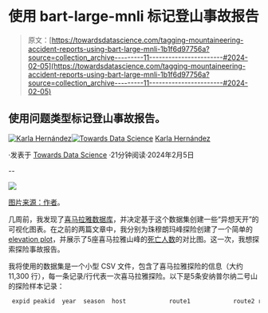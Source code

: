 # 使用 bart-large-mnli 标记登山事故报告

> 原文：[https://towardsdatascience.com/tagging-mountaineering-accident-reports-using-bart-large-mnli-1b1f6d97756a?source=collection_archive---------11-----------------------#2024-02-05](https://towardsdatascience.com/tagging-mountaineering-accident-reports-using-bart-large-mnli-1b1f6d97756a?source=collection_archive---------11-----------------------#2024-02-05)

## 使用问题类型标记登山事故报告。

[](https://medium.com/@karlahrnndz?source=post_page---byline--1b1f6d97756a--------------------------------)[![Karla Hernández](../Images/c28ce71cde4f9dd97bf76f215f66882d.png)](https://medium.com/@karlahrnndz?source=post_page---byline--1b1f6d97756a--------------------------------)[](https://towardsdatascience.com/?source=post_page---byline--1b1f6d97756a--------------------------------)[![Towards Data Science](../Images/a6ff2676ffcc0c7aad8aaf1d79379785.png)](https://towardsdatascience.com/?source=post_page---byline--1b1f6d97756a--------------------------------) [Karla Hernández](https://medium.com/@karlahrnndz?source=post_page---byline--1b1f6d97756a--------------------------------)

·发表于 [Towards Data Science](https://towardsdatascience.com/?source=post_page---byline--1b1f6d97756a--------------------------------) ·21分钟阅读·2024年2月5日

--

![](../Images/0f62e8e6e04b451d409979a1f4377267.png)

[图片来源：作者](https://www.karlahernandez.com/art-w-code/tagging-mountaineering-accident-descriptions)。

几周前，我发现了[喜马拉雅数据库](https://www.himalayandatabase.com/index.html)，并决定基于这个数据集创建一些“异想天开”的可视化图表。在之前的两篇文章中，我分别为珠穆朗玛峰探险创建了一个简单的[elevation plot](/visualizing-everest-expeditions-43b1ee922a34)，并展示了5座喜马拉雅山峰的[死亡人数](/death-in-the-himalayas-cdb931228ca7)的对比图。这一次，我想探索探险事故报告。

我将使用的数据集是一个小型 CSV 文件，包含了喜马拉雅探险的信息（大约 11,300 行），每一条记录/行代表一次喜马拉雅探险。以下是5条安纳普尔纳二号山的探险样本记录：

```py
 expid peakid  year  season  host            route1            route2 route3 route4      nation               leaders                                        sponsor  success1  success2  success3  success4 ascent1 ascent2 ascent3 ascent4  claimed  disputed     countries                                   approach   bcdate   smtdate  smttime  smtdays  totdays  termdate  termreason                                         termnote  highpoint  traverse    ski  parapente  camps  rope  totmembers  smtmembers  mdeaths  tothired  smthired  hdeaths  nohired  o2used  o2none  o2climb  o2descent  o2sleep  o2medical  o2taken  o2unkwn…
```
